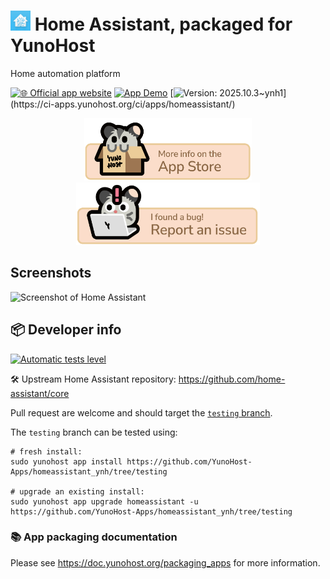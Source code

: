<!--
N.B.: This README was automatically generated by <https://github.com/YunoHost/apps_tools/blob/main/readme_generator>
It shall NOT be edited by hand.
-->

<h1>
  <img src="https://raw.githubusercontent.com/YunoHost/apps/main/logos/homeassistant.png" width="32px" alt="Logo of Home Assistant">
  Home Assistant, packaged for YunoHost
</h1>

Home automation platform

[![🌐 Official app website](https://img.shields.io/badge/Official_app_website-darkgreen?style=for-the-badge)](https://www.home-assistant.io)
[![App Demo](https://img.shields.io/badge/App_Demo-blue?style=for-the-badge)](https://demo.home-assistant.io)
[![Version: 2025.10.3~ynh1](https://img.shields.io/badge/Version-2025.10.3~ynh1-rgb(18,138,11)?style=for-the-badge)](https://ci-apps.yunohost.org/ci/apps/homeassistant/)

<div align="center">
<a href="https://apps.yunohost.org/app/homeassistant"><img height="100px" src="https://github.com/YunoHost/yunohost-artwork/raw/refs/heads/main/badges/neopossum-badges/badge_more_info_on_the_appstore.svg"/></a>
<a href="https://github.com/YunoHost-Apps/homeassistant_ynh/issues"><img height="100px" src="https://github.com/YunoHost/yunohost-artwork/raw/refs/heads/main/badges/neopossum-badges/badge_report_an_issue.svg"/></a>
</div>


## Screenshots
![Screenshot of Home Assistant](./doc/screenshots/screenshot1.png)

## 📦 Developer info

[![Automatic tests level](https://apps.yunohost.org/badge/cilevel/homeassistant)](https://ci-apps.yunohost.org/ci/apps/homeassistant/)

🛠️ Upstream Home Assistant repository: <https://github.com/home-assistant/core>

Pull request are welcome and should target the [`testing` branch](https://github.com/YunoHost-Apps/homeassistant_ynh/tree/testing).

The `testing` branch can be tested using:
```
# fresh install:
sudo yunohost app install https://github.com/YunoHost-Apps/homeassistant_ynh/tree/testing

# upgrade an existing install:
sudo yunohost app upgrade homeassistant -u https://github.com/YunoHost-Apps/homeassistant_ynh/tree/testing
```

### 📚 App packaging documentation

Please see <https://doc.yunohost.org/packaging_apps> for more information.